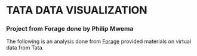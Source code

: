 # TATA DATA VISUALIZATION 
### Project from Forage done by Philip Mwema

The following is an analysis done from [Forage](https://www.theforage.com/virtual-internships/MyXvBcppsW2FkNYCX?ref=oTHjxvZrjokS5pYQ5) provided materials on virtual data from Tata.
